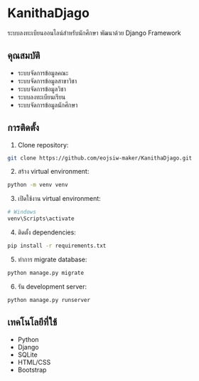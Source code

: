 # KanithaDjago

ระบบลงทะเบียนออนไลน์สำหรับนักศึกษา พัฒนาด้วย Django Framework

## คุณสมบัติ

- ระบบจัดการข้อมูลคณะ
- ระบบจัดการข้อมูลสาขาวิชา
- ระบบจัดการข้อมูลวิชา
- ระบบลงทะเบียนเรียน
- ระบบจัดการข้อมูลนักศึกษา

## การติดตั้ง

1. Clone repository:
```bash
git clone https://github.com/eojsiw-maker/KanithaDjago.git
```

2. สร้าง virtual environment:
```bash
python -m venv venv
```

3. เปิดใช้งาน virtual environment:
```bash
# Windows
venv\Scripts\activate
```

4. ติดตั้ง dependencies:
```bash
pip install -r requirements.txt
```

5. ทำการ migrate database:
```bash
python manage.py migrate
```

6. รัน development server:
```bash
python manage.py runserver
```

## เทคโนโลยีที่ใช้

- Python
- Django
- SQLite
- HTML/CSS
- Bootstrap
